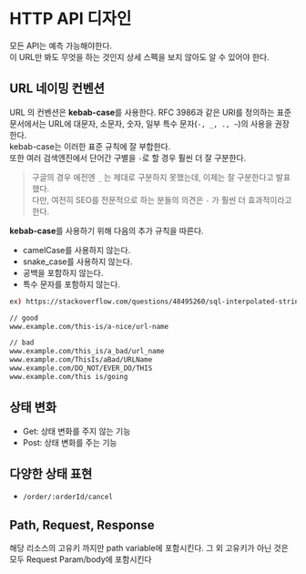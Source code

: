 # HTTP API 디자인

모든 API는 예측 가능해야한다.  
이 URL만 봐도 무엇을 하는 것인지 상세 스펙을 보지 않아도 알 수 있어야 한다.

## URL 네이밍 컨벤션

URL 의 컨벤션은 **kebab-case**를 사용한다.
RFC 3986과 같은 URI를 정의하는 표준 문서에서는 URL에 대문자, 소문자, 숫자, 일부 특수 문자(`-, _, ., ~`)의 사용을 권장한다.  
kebab-case는 이러한 표준 규칙에 잘 부합한다.  
또한 여러 검색엔진에서 단어간 구별을 `-`로 할 경우 훨씬 더 잘 구분한다.  

> 구글의 경우 에전엔 `_` 는 제대로 구분하지 못했는데, 이제는 잘 구분한다고 발표했다.  
> 다만, 여전히 SEO를 전문적으로 하는 분들의 의견은 `-` 가 훨씬 더 효과적이라고 한다.

**kebab-case**를 사용하기 위해 다음의 추가 규칙을 따른다.

- camelCase를 사용하지 않는다.
- snake_case를 사용하지 않는다.
- 공백을 포함하지 않는다.
- 특수 문자를 포함하지 않는다.

```bash
ex) https://stackoverflow.com/questions/48495260/sql-interpolated-strings
```

```bash
// good
www.example.com/this-is/a-nice/url-name

// bad
www.example.com/this_is/a_bad/url_name 
www.example.com/ThisIs/aBad/URLName 
www.example.com/DO_NOT/EVER_DO/THIS 
www.example.com/this is/going 
```



## 상태 변화

- Get: 상태 변화를 주지 않는 기능
- Post: 상태 변화를 주는 기능

## 다양한 상태 표현

- `/order/:orderId/cancel`


## Path, Request, Response

해당 리소스의 고유키 까지만 path variable에 포함시킨다.
그 외 고유키가 아닌 것은 모두 Request Param/body에 포함시킨다
